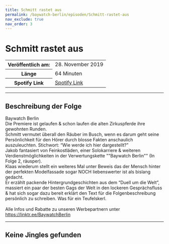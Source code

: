 ```yaml
---
title: Schmitt rastet aus
permalink: /baywatch-berlin/episoden/Schmitt-rastet-aus
nav_exclude: true
nav_order: 3
---
```


# Schmitt rastet aus
<table class="resp-table dcf-table dcf-table-responsive dcf-table-bordered dcf-table-striped dcf-w-100%">
                    <tbody>
                        <tr>
                            <th scope="row">Veröffentlich am:</th>
                            <td data-label="Veröffentlich am:">28. November 2019</td>
                        </tr>
                        <tr>
                            <th scope="row">Länge </th>
                            <td data-label="Länge ">64 Minuten</td>
                        </tr><tr>
                                <th scope="row">Spotify Link</th>
                                <td data-label="Spotify Link"><a href="https://open.spotify.com/episode/0wxCYJIFUULRSG9tx3JHKU">Spotify Link</a></td>
                            </tr></tbody>
                </table>

***

## Beschreibung der Folge

<div>
Baywatch Berlin <br> Die Premiere ist gelaufen & schon laufen die alten Zirkuspferde ihre gewohnten Runden.  <br> Schmitt vermutet überall den Räuber im Busch, wenn es darum geht seine Persönlichkeit für den Hörer durch blosse Fakten anschaulich auszuleuchten. Stichwort: “Wie werde ich hier dargestellt?” <br> Jakob fantasiert von Feinkostläden, einer Solokarriere & weiteren Verdienstmöglichkeiten in der Verwertungskette ""Baywatch Berlin"" (In Folge 2, räusper).  <br> Klaas wiederum stellt ein weiteres Mal unter Beweis das der Mensch hinter der perfekten Modelfassade sogar NOCH liebenswerter ist als bislang gedacht.  <br> Er erzählt packende Hintergrundgeschichten aus dem “Duell um die Welt”, massiert ein paar der besten Gags der Welt in den lockeren Gesprächsfluss & hat sich sogar dazu bereit erklärt den Text für die Folgenbeschreibung persönlich zu schreiben. Was für ein Teufelskerl. <br>  <br> Alle Infos und Rabatte zu unseren Werbepartnern unter <a href="https://linktr.ee/BaywatchBerlin">https://linktr.ee/BaywatchBerlin</a>  
</div>

***

## Keine Jingles gefunden